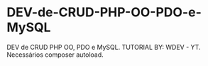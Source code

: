 # DEV-de-CRUD-PHP-OO-PDO-e-MySQL
DEV de CRUD PHP OO, PDO e MySQL.
TUTORIAL BY: WDEV - YT.
Necessários composer autoload.
